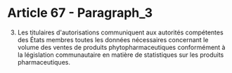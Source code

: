# Article 67 - Paragraph_3

3. Les titulaires d'autorisations communiquent aux autorités compétentes des États membres toutes les données nécessaires concernant le volume des ventes de produits phytopharmaceutiques conformément à la législation communautaire en matière de statistiques sur les produits pharmaceutiques.
